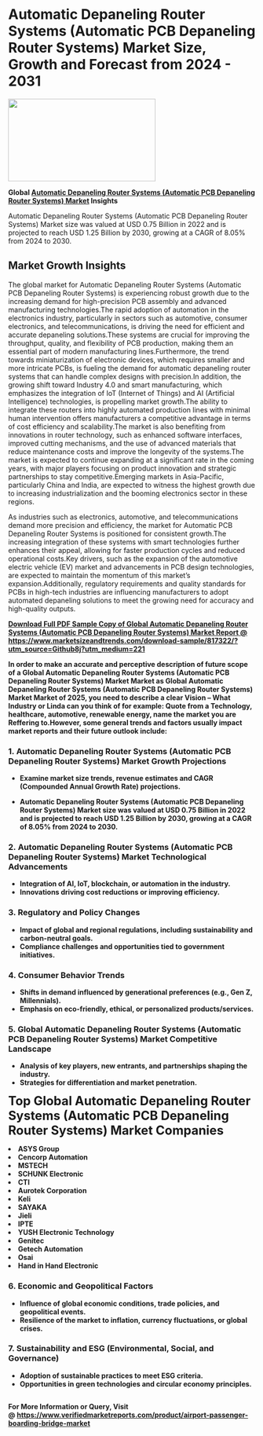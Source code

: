 <H1>Automatic Depaneling Router Systems (Automatic PCB Depaneling Router Systems) Market Size, Growth and Forecast from 2024 - 2031</H1><img class="aligncenter size-medium wp-image-584254" src="https://thirdeyenews.in/wp-content/uploads/2024/09/Global-Market-Research-300x168.jpeg" alt="" width="300" height="168" /><p><strong>Global&nbsp;<a href="https://www.marketsizeandtrends.com/download-sample/817322/?utm_source=Github8j?utm_medium=221">Automatic Depaneling Router Systems (Automatic PCB Depaneling Router Systems) Market</a> Insights</strong></p><p>Automatic Depaneling Router Systems (Automatic PCB Depaneling Router Systems) Market size was valued at USD 0.75 Billion in 2022 and is projected to reach USD 1.25 Billion by 2030, growing at a CAGR of 8.05% from 2024 to 2030.</p><p><h2>Market Growth Insights</h2> <p>The global market for Automatic Depaneling Router Systems (Automatic PCB Depaneling Router Systems) is experiencing robust growth due to the increasing demand for high-precision PCB assembly and advanced manufacturing technologies.The rapid adoption of automation in the electronics industry, particularly in sectors such as automotive, consumer electronics, and telecommunications, is driving the need for efficient and accurate depaneling solutions.These systems are crucial for improving the throughput, quality, and flexibility of PCB production, making them an essential part of modern manufacturing lines.Furthermore, the trend towards miniaturization of electronic devices, which requires smaller and more intricate PCBs, is fueling the demand for automatic depaneling router systems that can handle complex designs with precision.In addition, the growing shift toward Industry 4.0 and smart manufacturing, which emphasizes the integration of IoT (Internet of Things) and AI (Artificial Intelligence) technologies, is propelling market growth.The ability to integrate these routers into highly automated production lines with minimal human intervention offers manufacturers a competitive advantage in terms of cost efficiency and scalability.The market is also benefiting from innovations in router technology, such as enhanced software interfaces, improved cutting mechanisms, and the use of advanced materials that reduce maintenance costs and improve the longevity of the systems.The market is expected to continue expanding at a significant rate in the coming years, with major players focusing on product innovation and strategic partnerships to stay competitive.Emerging markets in Asia-Pacific, particularly China and India, are expected to witness the highest growth due to increasing industrialization and the booming electronics sector in these regions.</p> <p><strong><a href="#"></a></strong></p> <p>As industries such as electronics, automotive, and telecommunications demand more precision and efficiency, the market for Automatic PCB Depaneling Router Systems is positioned for consistent growth.The increasing integration of these systems with smart technologies further enhances their appeal, allowing for faster production cycles and reduced operational costs.Key drivers, such as the expansion of the automotive electric vehicle (EV) market and advancements in PCB design technologies, are expected to maintain the momentum of this market’s expansion.Additionally, regulatory requirements and quality standards for PCBs in high-tech industries are influencing manufacturers to adopt automated depaneling solutions to meet the growing need for accuracy and high-quality outputs.</p> <p><strong><a href="#"></p><p><span class=""><strong>Download Full PDF Sample Copy of Global Automatic Depaneling Router Systems (Automatic PCB Depaneling Router Systems) Market Report</strong> @ <a href="https://www.marketsizeandtrends.com/download-sample/817322/?utm_source=Github8j?utm_medium=221" target="_blank">https://www.marketsizeandtrends.com/download-sample/817322/?utm_source=Github8j?utm_medium=221</a></span></p><p>In order to make an accurate and perceptive description of future scope of a Global&nbsp;Automatic Depaneling Router Systems (Automatic PCB Depaneling Router Systems) Market Market as Global&nbsp;Automatic Depaneling Router Systems (Automatic PCB Depaneling Router Systems) Market Market of 2025, you need to describe a clear Vision &ndash; What Industry or Linda can you think of for example: Quote from a Technology, healthcare, automotive, renewable energy, name the market you are Reffering to.However, some general trends and factors usually impact market reports and their future outlook include:</p><h3>1.&nbsp;<strong>Automatic Depaneling Router Systems (Automatic PCB Depaneling Router Systems) Market Growth Projections</strong></h3><ul><li>Examine market size trends, revenue estimates and CAGR (Compounded Annual Growth Rate) projections.</li><li><p>Automatic Depaneling Router Systems (Automatic PCB Depaneling Router Systems) Market size was valued at USD 0.75 Billion in 2022 and is projected to reach USD 1.25 Billion by 2030, growing at a CAGR of 8.05% from 2024 to 2030.</p></li></ul><h3>2.&nbsp;<strong>Automatic Depaneling Router Systems (Automatic PCB Depaneling Router Systems) Market Technological Advancements</strong></h3><ul><li>Integration of AI, IoT, blockchain, or automation in the industry.</li><li>Innovations driving cost reductions or improving efficiency.</li></ul><h3>3.&nbsp;<strong>Regulatory and Policy Changes</strong></h3><ul><li>Impact of global and regional regulations, including sustainability and carbon-neutral goals.</li><li>Compliance challenges and opportunities tied to government initiatives.</li></ul><h3>4.&nbsp;<strong>Consumer Behavior Trends</strong></h3><ul><li>Shifts in demand influenced by generational preferences (e.g., Gen Z, Millennials).</li><li>Emphasis on eco-friendly, ethical, or personalized products/services.</li></ul><h3>5.&nbsp;<strong>Global Automatic Depaneling Router Systems (Automatic PCB Depaneling Router Systems) Market Competitive Landscape</strong></h3><ul><li>Analysis of key players, new entrants, and partnerships shaping the industry.</li><li>Strategies for differentiation and market penetration.</li></ul><p data-pm-slice="1 1 []"><span style="color: inherit; font-family: inherit; font-size: 25px;">Top Global Automatic Depaneling Router Systems (Automatic PCB Depaneling Router Systems) Market Companies</span></p><div class="" data-test-id=""><p><li>ASYS Group</li><li> Cencorp Automation</li><li> MSTECH</li><li> SCHUNK Electronic</li><li> CTI</li><li> Aurotek Corporation</li><li> Keli</li><li> SAYAKA</li><li> Jieli</li><li> IPTE</li><li> YUSH Electronic Technology</li><li> Genitec</li><li> Getech Automation</li><li> Osai</li><li> Hand in Hand Electronic</li></p></div><h3>6.&nbsp;<strong>Economic and Geopolitical Factors</strong></h3><ul><li>Influence of global economic conditions, trade policies, and geopolitical events.</li><li>Resilience of the market to inflation, currency fluctuations, or global crises.</li></ul><h3>7.&nbsp;<strong>Sustainability and ESG (Environmental, Social, and Governance)</strong></h3><ul><li>Adoption of sustainable practices to meet ESG criteria.</li><li>Opportunities in green technologies and circular economy principles.</li></ul><h2><strong style="font-size: 14px;">For More Information or Query, Visit @&nbsp;</strong><a style="background-color: #ffffff; font-size: 14px;" href="https://www.marketsizeandtrends.com/report/automatic-depaneling-router-systems-automatic-pcb-depaneling-router-systems-market/" target="_blank">https://www.verifiedmarketreports.com/product/airport-passenger-boarding-bridge-market</a></h2>